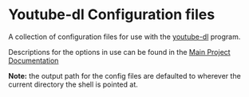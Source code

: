 # Youtube-dl Configuration files

A collection of configuration files for use with the [youtube-dl](https://ytdl-org.github.io/youtube-dl/index.html) program.

Descriptions for the options in use can be found in the [Main Project Documentation](https://github.com/ytdl-org/youtube-dl/blob/master/README.md#configuration)

**Note:** the output path for the config files are defaulted to wherever the current directory the shell is pointed at.
